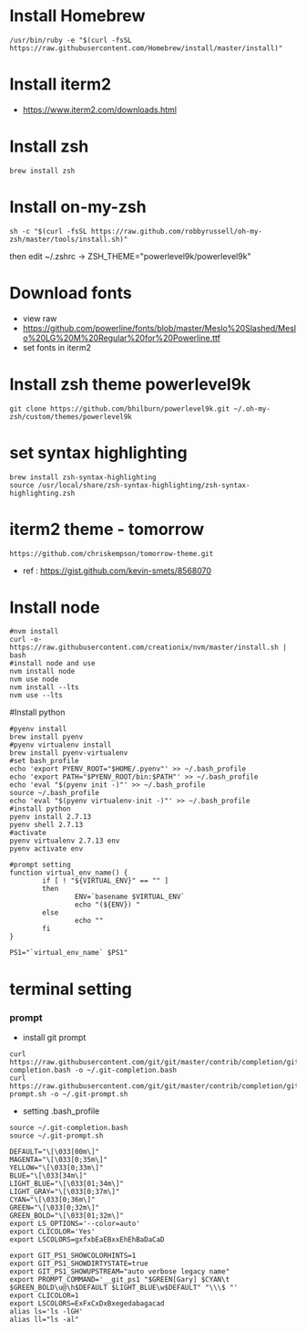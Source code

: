 # Install Homebrew
```
/usr/bin/ruby -e "$(curl -fsSL https://raw.githubusercontent.com/Homebrew/install/master/install)"
```
# Install iterm2
 - https://www.iterm2.com/downloads.html
 
# Install zsh
```
brew install zsh
```
# Install on-my-zsh
```
sh -c "$(curl -fsSL https://raw.github.com/robbyrussell/oh-my-zsh/master/tools/install.sh)"
```
then edit ~/.zshrc -> ZSH_THEME="powerlevel9k/powerlevel9k"

# Download fonts
 - view raw
 - https://github.com/powerline/fonts/blob/master/Meslo%20Slashed/Meslo%20LG%20M%20Regular%20for%20Powerline.ttf
 - set fonts in iterm2

# Install zsh theme powerlevel9k
```
git clone https://github.com/bhilburn/powerlevel9k.git ~/.oh-my-zsh/custom/themes/powerlevel9k
```
# set syntax highlighting
```
brew install zsh-syntax-highlighting
source /usr/local/share/zsh-syntax-highlighting/zsh-syntax-highlighting.zsh
```
# iterm2 theme - tomorrow 
```
https://github.com/chriskempson/tomorrow-theme.git
```

 - ref : https://gist.github.com/kevin-smets/8568070

# Install node
```
#nvm install
curl -o- https://raw.githubusercontent.com/creationix/nvm/master/install.sh | bash
#install node and use
nvm install node
nvm use node
nvm install --lts
nvm use --lts
```
#Install python
```
#pyenv install
brew install pyenv
#pyenv virtualenv install
brew install pyenv-virtualenv
#set bash_profile
echo 'export PYENV_ROOT="$HOME/.pyenv"' >> ~/.bash_profile
echo 'export PATH="$PYENV_ROOT/bin:$PATH"' >> ~/.bash_profile
echo 'eval "$(pyenv init -)"' >> ~/.bash_profile
source ~/.bash_profile
echo 'eval "$(pyenv virtualenv-init -)"' >> ~/.bash_profile
#install python
pyenv install 2.7.13
pyenv shell 2.7.13
#activate
pyenv virtualenv 2.7.13 env
pyenv activate env

#prompt setting
function virtual_env_name() {
        if [ ! "${VIRTUAL_ENV}" == "" ]
        then
                ENV=`basename $VIRTUAL_ENV`
                echo "(${ENV}) "
        else
                echo ""
        fi
}

PS1="`virtual_env_name` $PS1"
```

# terminal setting
### prompt
* install git prompt
```
curl https://raw.githubusercontent.com/git/git/master/contrib/completion/git-completion.bash -o ~/.git-completion.bash
curl https://raw.githubusercontent.com/git/git/master/contrib/completion/git-prompt.sh -o ~/.git-prompt.sh
```
* setting .bash_profile
```
source ~/.git-completion.bash
source ~/.git-prompt.sh

DEFAULT="\[\033[00m\]"
MAGENTA="\[\033[0;35m\]"
YELLOW="\[\033[0;33m\]"
BLUE="\[\033[34m\]"
LIGHT_BLUE="\[\033[01;34m\]"
LIGHT_GRAY="\[\033[0;37m\]"
CYAN="\[\033[0;36m\]"
GREEN="\[\033[0;32m\]"
GREEN_BOLD="\[\033[01;32m\]"
export LS_OPTIONS='--color=auto'
export CLICOLOR='Yes'
export LSCOLORS=gxfxbEaEBxxEhEhBaDaCaD

export GIT_PS1_SHOWCOLORHINTS=1
export GIT_PS1_SHOWDIRTYSTATE=true
export GIT_PS1_SHOWUPSTREAM="auto verbose legacy name"
export PROMPT_COMMAND='__git_ps1 "$GREEN[Gary] $CYAN\t $GREEN_BOLD\u@\h$DEFAULT $LIGHT_BLUE\w$DEFAULT" "\\\$ "'
export CLICOLOR=1
export LSCOLORS=ExFxCxDxBxegedabagacad
alias ls='ls -lGH'
alias ll="ls -al"
```
